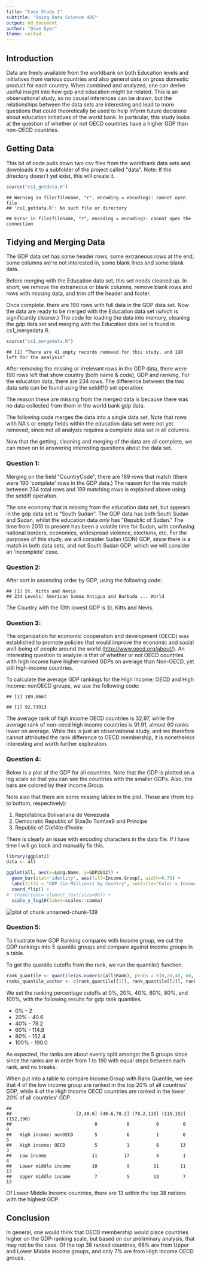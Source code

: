 ```yaml
---
title: "Case Study 1"
subtitle: "Doing Data Science 405"
output: md_document
author: "Dave Dyer"
theme: united
---
```


## Introduction
Data are freely available from the worldbank on both Education levels and initiatives from various countries and also general data on gross domestic product for each country.  When combined and analyzed, one can derive useful insight into how gdp and education might be related.  This is an observational study, so no causal inferences can be drawn, but the relationships between the data sets are interesting and lead to more questions that could theoretically be used to help inform future decisions about education initiatives of the world bank.  In particular, this study looks at the question of whether or not OECD countries have a higher GDP than non-OECD countries.  

## Getting Data
This bit of code pulls down two csv files from the worldbank data sets and downloads it to a subfolder of the project called "data".  Note:  If the directory doesn't yet exist, this will create it.


```r
source("cs1_getdata.R") 
```

```
## Warning in file(filename, "r", encoding = encoding): cannot open file
## 'cs1_getdata.R': No such file or directory
```

```
## Error in file(filename, "r", encoding = encoding): cannot open the connection
```


## Tidying and Merging Data  
The GDP data set has some header rows, some extraneous rows at the end, some columns we're not interested in, some blank lines and some blank data.  

Before merging with the Education data set, this set needs cleaned up.  In short, we remove the extraneous or blank columns, remove blank rows and rows with missing data, and trim off the header and footer.  

Once complete. there are 190 rows with full data in the GDP data set.  Now the data are ready to be merged with the Education data set (which is significantly cleaner.)  The code for loading the data into memory, cleaning the gdp data set and merging with the Education data set is found in cs1_mergedata.R.


```r
source("cs1_mergedata.R")
```

```
## [1] "There are 41 empty records removed for this study, and 190 left for the analysis"
```

After removing the missing or irrelevant rows in the GDP data, there were 190 rows left that show country (both name & code), GDP and ranking.  For the education data, there are 234 rows.  The difference between the two data sets can be found using the setdiff() set operation:




The reason these are missing from the merged data is because there was no data collected from them in the world bank gdp data.

The following code merges the data into a single data set.  Note that rows with NA's or empty fields within the education data set were not yet removed, since not all analysis requires a complete data set in all columns.

Now that the getting, cleaning and merging of the data are all complete, we can move on to answering interesting questions about the data set.



### Question 1:
Merging on the field "CountryCode", there are 189 rows that match (there were 190 'complete' rows in the GDP data.)  The reason for the mis match between 234 total rows and 189 matching rows is explained above using the setdiff operation.  

The one economy that is missing from the education data set, but appears in the gdp data set is "South Sudan".  The GDP data has both South Sudan and Sudan, whilst the education data only has "Republic of Sudan."  The time from 2010 to present has been a volatile time for Sudan, with confusing national borders, economies, widespread violence, elections, etc.  For the purposes of this study, we will consider Sudan (SDN) GDP, since there is a match in both data sets, and not South Sudan GDP, which we will consider an 'incomplete' case.


### Question 2:
After sort in ascending order by GDP, using the following code:


```
## [1] St. Kitts and Nevis
## 234 Levels: American Samoa Antigua and Barbuda ... World
```
The Country with the 13th lowest GDP is St. Kitts and Nevis.

### Question 3:
The organization for economic cooperation and development (OECD) was established to promote policies that would improve the economic and social well-being of people around the world (http://www.oecd.org/about/).  An interesting question to analyze is that of whether or not OECD countries with high Income have higher-ranked GDPs on average than Non-OECD, yet still high-income countries.

To calculate the average GDP rankings for the High Income: OECD and High Income: nonOECD groups, we use the following code:


```
## [1] 109.0667
```

```
## [1] 92.73913
```

The average rank of high income OECD countries is 32.97, while the average rank of non-oecd high income countries is 91.91, almost 60 ranks lower on average.  While this is just an observational study, and we therefore cannot attributed the rank difference to OECD membership, it is nonetheless interesting and worth further exploration.

### Question 4:
Below is a plot of the GDP for all countries.  Note that the GDP is plotted on a log scale so that you can see the countries with the smaller GDPs.  Also, the bars are colored by their Income.Group.  

Note also that there are some missing lables in the plot.  Those are (from top to bottom, respectively):

1.  Rep\\xfablica Bolivariana de Venezuela 
2.  Democratic Republic of S\\xe3o Tom\\xe9 and Principe
3.  Republic of C\\xf4te d'Ivoire 

There is clearly an issue with encoding characters in the data file.  If I have time I will go back and manually fix this.


```r
library(ggplot2)
data <- all

ggplot(all, aes(x=Long.Name, y=GDP2012)) + 
  geom_bar(stat='identity', aes(fill=Income.Group), width=0.75) +
  labs(title = "GDP (in Millions) by Country", subtitle="Color = Income Group;  GDP is Plotted on Log Axis") +
  coord_flip() + 
#  theme(text= element_text(size=06)) + 
  scale_y_log10(label=scales::comma)
```

![plot of chunk unnamed-chunk-139](figure/unnamed-chunk-139-1.png)

### Question 5:
To illustrate how GDP Ranking compares with Income group, we cut the GDP rankings into 5 quantile groups and compare against income groups in a table.  

To get the quantile cutoffs from the rank, we run the quantile() function.  

```r
rank_quantile <- quantile(as.numeric(all$Rank), probs = c(0,20,40, 60, 80, 100)/100.0)
ranks_quantile_vector <- c(rank_quantile[[1]], rank_quantile[[2]], rank_quantile[[3]], rank_quantile[[4]], rank_quantile[[5]], rank_quantile[[6]])
```

We set the ranking percentage cutoffs at 0%, 20%, 40%, 60%, 80%, and 100%, with the following results for gdp rank quantiles.

* 0% - 2
* 20% - 40.6
* 40% - 78.2
* 60% - 114.8
* 80% - 152.4
* 100% - 190.0

As expected, the ranks are about evenly split amongst the 5 groups since since the ranks are in order from 1 to 190 with equal steps between each rank, and no breaks.

When put into a table to compare Income.Group with Rank Quantile, we see that 4 of the low income group are ranked in the top 20% of all countries' GDP, while 4 of the High Income OECD countries are ranked in the lower 20% of all countries' GDP.

```
##                       
##                        [2,40.6] (40.6,78.2] (78.2,115] (115,152] (152,190]
##                               0           0          0         0         0
##   High income: nonOECD        5           6          1         6         5
##   High income: OECD           5           1          8        13         3
##   Low income                 11          17          4         1         4
##   Lower middle income        10           9         11        11        13
##   Upper middle income         7           5         13         7        13
```

Of Lower Middle Income countries, there are 13 within the top 38 nations with the highest GDP.

## Conclusion
In general, one would think that OECD membership would place countries higher on the GDP-ranking scale, but based on our preliminary analysis, that may not be the case.  Of the top 38 ranked countries, 68% are from Upper and Lower Middle income groups, and only 7% are from High Income OECD groups.  


